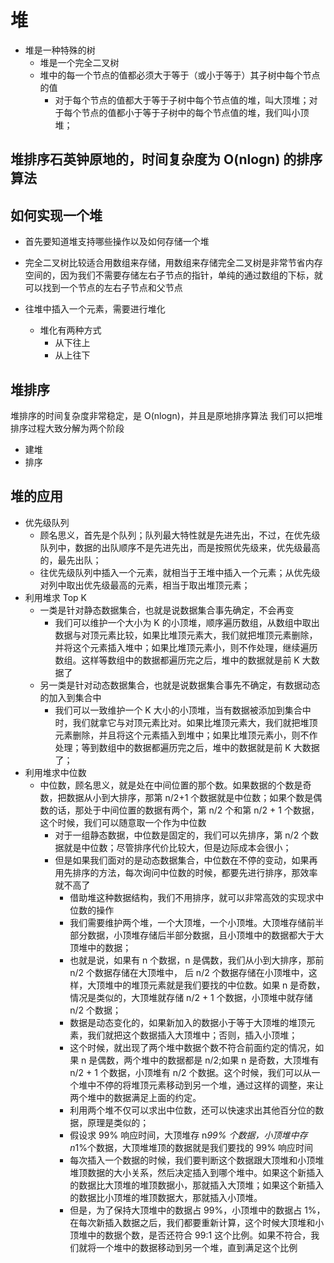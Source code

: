 # 堆

- 堆是一种特殊的树
  - 堆是一个完全二叉树
  - 堆中的每一个节点的值都必须大于等于（或小于等于）其子树中每个节点的值
    - 对于每个节点的值都大于等于子树中每个节点值的堆，叫大顶堆；对于每个节点的值都小于等于子树中的每个节点值的堆，我们叫小顶堆；

## 堆排序石英钟原地的，时间复杂度为 O(nlogn) 的排序算法

## 如何实现一个堆

- 首先要知道堆支持哪些操作以及如何存储一个堆
- 完全二叉树比较适合用数组来存储，用数组来存储完全二叉树是非常节省内存空间的，因为我们不需要存储左右子节点的指针，单纯的通过数组的下标，就可以找到一个节点的左右子节点和父节点

- 往堆中插入一个元素，需要进行堆化
  - 堆化有两种方式
    - 从下往上
    - 从上往下

## 堆排序

堆排序的时间复杂度非常稳定，是 O(nlogn)，并且是原地排序算法
我们可以把堆排序过程大致分解为两个阶段

- 建堆
- 排序

## 堆的应用

- 优先级队列
  - 顾名思义，首先是个队列；队列最大特性就是先进先出，不过，在优先级队列中，数据的出队顺序不是先进先出，而是按照优先级来，优先级最高的，最先出队；
  - 往优先级队列中插入一个元素，就相当于王堆中插入一个元素；从优先级对列中取出优先级最高的元素，相当于取出堆顶元素；
- 利用堆求 Top K
  - 一类是针对静态数据集合，也就是说数据集合事先确定，不会再变
    - 我们可以维护一个大小为 K 的小顶堆，顺序遍历数组，从数组中取出数据与对顶元素比较，如果比堆顶元素大，我们就把堆顶元素删除，并将这个元素插入堆中；如果比堆顶元素小，则不作处理，继续遍历数组。这样等数组中的数据都遍历完之后，堆中的数据就是前 K 大数据了
  - 另一类是针对动态数据集合，也就是说数据集合事先不确定，有数据动态的加入到集合中
    - 我们可以一致维护一个 K 大小的小顶堆，当有数据被添加到集合中时，我们就拿它与对顶元素比对。如果比堆顶元素大，我们就把堆顶元素删除，并且将这个元素插入到堆中；如果比堆顶元素小，则不作处理；等到数组中的数据都遍历完之后，堆中的数据就是前 K 大数据了；
- 利用堆求中位数
  - 中位数，顾名思义，就是处在中间位置的那个数。如果数据的个数是奇数，把数据从小到大排序，那第 n/2+1 个数据就是中位数；如果个数是偶数的话，那处于中间位置的数据有两个，第 n/2 个和第 n/2 + 1 个数据，这个时候，我们可以随意取一个作为中位数
    - 对于一组静态数据，中位数是固定的，我们可以先排序，第 n/2 个数据就是中位数；尽管排序代价比较大，但是边际成本会很小；
    - 但是如果我们面对的是动态数据集合，中位数在不停的变动，如果再用先排序的方法，每次询问中位数的时候，都要先进行排序，那效率就不高了
      - 借助堆这种数据结构，我们不用排序，就可以非常高效的实现求中位数的操作
      - 我们需要维护两个堆，一个大顶堆，一个小顶堆。大顶堆存储前半部分数据，小顶堆存储后半部分数据，且小顶堆中的数据都大于大顶堆中的数据；
      - 也就是说，如果有 n 个数据，n 是偶数，我们从小到大排序，那前 n/2 个数据存储在大顶堆中， 后 n/2 个数据存储在小顶堆中，这样，大顶堆中的堆顶元素就是我们要找的中位数。如果 n 是奇数，情况是类似的，大顶堆就存储 n/2 + 1 个数据，小顶堆中就存储 n/2 个数据；
      - 数据是动态变化的，如果新加入的数据小于等于大顶堆的堆顶元素，我们就把这个数据插入大顶堆中；否则，插入小顶堆；
      - 这个时候，就出现了两个堆中数据个数不符合前面约定的情况，如果 n 是偶数，两个堆中的数据都是 n/2;如果 n 是奇数，大顶堆有 n/2 + 1 个数据，小顶堆有 n/2 个数据。这个时候，我们可以从一个堆中不停的将堆顶元素移动到另一个堆，通过这样的调整，来让两个堆中的数据满足上面的约定。
      - 利用两个堆不仅可以求出中位数，还可以快速求出其他百分位的数据，原理是类似的；
      - 假设求 99% 响应时间，大顶堆存 n*99% 个数据，小顶堆中存 n*1%个数据，大顶堆堆顶的数据就是我们要找的 99% 响应时间
      - 每次插入一个数据的时候，我们要判断这个数据跟大顶堆和小顶堆堆顶数据的大小关系，然后决定插入到哪个堆中。如果这个新插入的数据比大顶堆的堆顶数据小，那就插入大顶堆；如果这个新插入的数据比小顶堆的堆顶数据大，那就插入小顶堆。
      - 但是，为了保持大顶堆中的数据占 99%，小顶堆中的数据占 1%，在每次新插入数据之后，我们都要重新计算，这个时候大顶堆和小顶堆中的数据个数，是否还符合 99:1 这个比例。如果不符合，我们就将一个堆中的数据移动到另一个堆，直到满足这个比例
